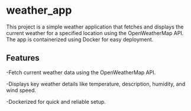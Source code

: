 # weather_app

This project is a simple weather application that fetches and displays the current weather for a specified location using the OpenWeatherMap API. The app is containerized using Docker for easy deployment.

## Features
-Fetch current weather data using the OpenWeatherMap API. 

-Displays key weather details like temperature, description, humidity, and wind speed.

-Dockerized for quick and reliable setup.
